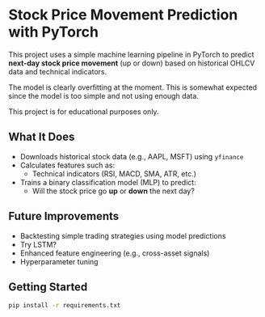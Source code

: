 # Stock Price Movement Prediction with PyTorch

This project uses a simple machine learning pipeline in PyTorch to predict **next-day stock price movement** (up or down) based on historical OHLCV data and technical indicators.

The model is clearly overfitting at the moment. This is somewhat expected since the model is too simple and not using enough data.

This project is for educational purposes only.

## What It Does

- Downloads historical stock data (e.g., AAPL, MSFT) using `yfinance`
- Calculates features such as:
  - Technical indicators (RSI, MACD, SMA, ATR, etc.)
- Trains a binary classification model (MLP) to predict:
  - Will the stock price go **up** or **down** the next day?

## Future Improvements

- Backtesting simple trading strategies using model predictions
- Try LSTM?
- Enhanced feature engineering (e.g., cross-asset signals)
- Hyperparameter tuning

## Getting Started

```bash
pip install -r requirements.txt
